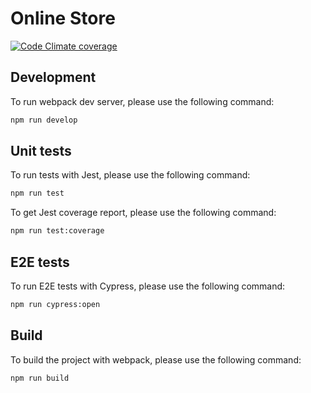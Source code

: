 # Online Store

[![Code Climate coverage](https://img.shields.io/codeclimate/coverage/dosandk/online-store-finished?style=for-the-badge)](https://codeclimate.com/github/dosandk/online-store-finished)

## Development

To run webpack dev server, please use the following command:

```bash
npm run develop
```

## Unit tests

To run tests with Jest, please use the following command:

```bash
npm run test
```

To get Jest coverage report, please use the following command:

```bash
npm run test:coverage
```

## E2E tests

To run E2E tests with Cypress, please use the following command:

```bash
npm run cypress:open
```

## Build

To build the project with webpack, please use the following command:

```bash
npm run build
```
